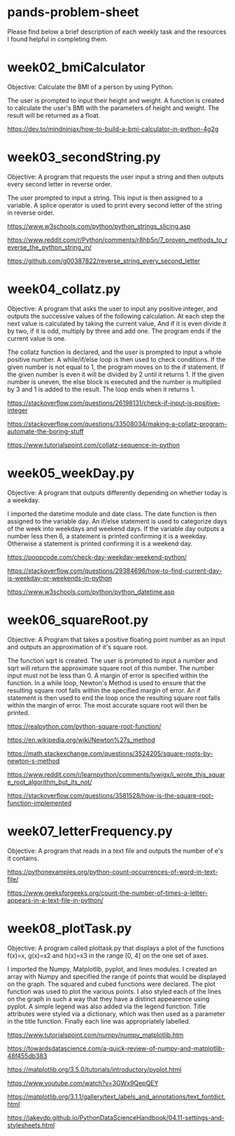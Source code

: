 # pands-problem-sheet

Please find below a brief description of each weekly task and the resources I found helpful in completing them.

# week02_bmiCalculator

Objective: Calculate the BMI of a person by using Python.

The user is prompted to input their height and weight. A function is created to calculate the user's BMI with the parameters of height and weight. The result will be returned as a float.

https://dev.to/mindninjax/how-to-build-a-bmi-calculator-in-python-4g2g


# week03_secondString.py  

Objective: A program that requests the user input a string and  then outputs every second letter in reverse order.

The user prompted to input a string. This input is then assigned to a variable. A splice operator is used to print every second letter of the string in reverse order. 

https://www.w3schools.com/python/python_strings_slicing.asp

https://www.reddit.com/r/Python/comments/r8hb5n/7_proven_methods_to_reverse_the_python_string_in/

https://github.com/g00387822/reverse_string_every_second_letter

# week04_collatz.py

Objective: A program that asks the user to input any positive integer, and outputs the successive values of the following calculation. At each step the next value is calculated by taking the current value,
And if it is even divide it by two, if it is odd, multiply by three and add one. The program ends if the current value is one.

The collatz function is declared, and the user is prompted to input a whole positive number. A while/if/else loop is then used to check conditions. If the given number is not equal to 1, the program moves on to the if statement. If the given number is even it will be divided by 2 until it returns 1. If the given number is uneven, the else block is executed and the number is multiplied by 3 and 1 is added to the result. The loop ends when it returns 1. 

https://stackoverflow.com/questions/26198131/check-if-input-is-positive-integer

https://stackoverflow.com/questions/33508034/making-a-collatz-program-automate-the-boring-stuff

https://www.tutorialspoint.com/collatz-sequence-in-python

# week05_weekDay.py

Objective: A program that outputs differently depending on whether today is a weekday.

I imported the datetime module and date class. The date function is then assigned to the variable day. An if/else statement is used to categorize days of the week into weekdays and weekend days. If the variable day outputs a number less then 6, a statement is printed confirming it is a weekday. Otherwise a statement is printed confirming it is a weekend day.

https://poopcode.com/check-day-weekday-weekend-python/

https://stackoverflow.com/questions/29384696/how-to-find-current-day-is-weekday-or-weekends-in-python

https://www.w3schools.com/python/python_datetime.asp

# week06_squareRoot.py

Objective: A Program that takes a positive floating point number as an input and outputs an approximation of it's square root.

The function sqrt is created. The user is prompted to input a number and sqrt will return the approximate square root of this number. The number input must not be less than 0. A margin of error is specified within the function. In a while loop, Newton's Method is used to ensure that the resulting square root falls within the specified margin of error. An if statement is then used to end the loop once the resulting square root falls within the margin of error. The most accurate square root will then be printed.   

https://realpython.com/python-square-root-function/

https://en.wikipedia.org/wiki/Newton%27s_method

https://math.stackexchange.com/questions/3524205/square-roots-by-newton-s-method

https://www.reddit.com/r/learnpython/comments/lywigx/i_wrote_this_square_root_algorithm_but_its_not/

https://stackoverflow.com/questions/3581528/how-is-the-square-root-function-implemented

# week07_letterFrequency.py

Objective: A program that reads in a text file and outputs the number of e's it contains.

https://pythonexamples.org/python-count-occurrences-of-word-in-text-file/

https://www.geeksforgeeks.org/count-the-number-of-times-a-letter-appears-in-a-text-file-in-python/

# week08_plotTask.py

Objective: A program called plottask.py that displays a plot of the functions f(x)=x, g(x)=x2 and h(x)=x3 in the range [0, 4] on the one set of axes.

I imported the Numpy, Matplotlib, pyplot, and lines modules. I created an array with Numpy and specified the range of points that would be displayed on the graph. The squared and cubed functions were declared. The plot function was used to plot the various points. I also styled each of the lines on the graph in such a way that they have a distinct appearence using pyplot. A simple legend was also added via the legend function. Title attributes were styled via a dictionary, which was then used as a parameter in the title function. Finally each line was appropriately labelled.      

https://www.tutorialspoint.com/numpy/numpy_matplotlib.htm

https://towardsdatascience.com/a-quick-review-of-numpy-and-matplotlib-48f455db383

https://matplotlib.org/3.5.0/tutorials/introductory/pyplot.html

https://www.youtube.com/watch?v=3GWx9QepQEY

https://matplotlib.org/3.1.1/gallery/text_labels_and_annotations/text_fontdict.html

https://jakevdp.github.io/PythonDataScienceHandbook/04.11-settings-and-stylesheets.html

